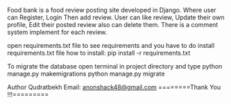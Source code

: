 Food bank is a food review posting site developed in Django.
Where user can Register, Login Then add review. User can like review,
Update their own profile, Edit their posted review also can delete them.
There is a comment system implement for each review.

open requirements.txt file to see requirements
and you have to do install requirements.txt file how to install: pip install -r requirements.txt

To migrate the database open terminal in project directory and type
python manage.py makemigrations
python manage.py migrate

Author
Qudratbekh 
Email: anonshack48@gmail.com
========Thank You !!!=========
